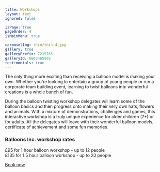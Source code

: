 ```yaml
---
title: Workshops
layout: text
ignored: false

isPage: true
pageOrder: 4
isMainMenu: true

carouselImg: thin/thin-4.jpg
gallery: true
galleryPrefix: 7215765
galleryId: 6663465802
testimonials: true
---
```

The only thing more exciting than receiving a balloon model is making your own. Whether you're looking to entertain a group of young people or run a corporate team building event, learning to twist balloons into wonderful creations is a whole bunch of fun.

During the balloon twisting workshop delegates will learn some of the balloon basics and then progress onto making their very own hats, flowers and animals. With a mixture of demonstrations, challenges and games, this interactive workshop is a truly unique experience for older children (7+) or for adults. All the delegates will leave with their wonderful balloon models, certificate of achievement and some fun memories.

### Balloons Inc. workshop rates

£95 for 1 hour balloon workshop - up to 12 people  
£135 for 1.5 hour balloon workshop - up to 20 people

<a href="contact.html" class="button">Book now</a>